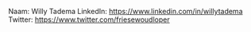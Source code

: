 Naam: Willy Tadema
LinkedIn: https://www.linkedin.com/in/willytadema
Twitter: https://www.twitter.com/friesewoudloper
